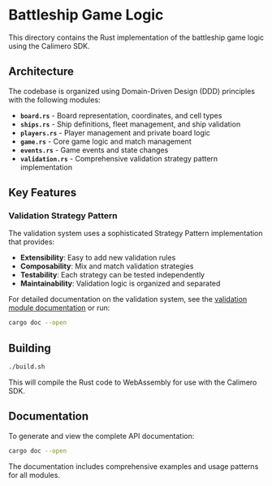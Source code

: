 # Battleship Game Logic

This directory contains the Rust implementation of the battleship game logic using the Calimero SDK.

## Architecture

The codebase is organized using Domain-Driven Design (DDD) principles with the following modules:

- **`board.rs`** - Board representation, coordinates, and cell types
- **`ships.rs`** - Ship definitions, fleet management, and ship validation
- **`players.rs`** - Player management and private board logic
- **`game.rs`** - Core game logic and match management
- **`events.rs`** - Game events and state changes
- **`validation.rs`** - Comprehensive validation strategy pattern implementation

## Key Features

### Validation Strategy Pattern
The validation system uses a sophisticated Strategy Pattern implementation that provides:

- **Extensibility**: Easy to add new validation rules
- **Composability**: Mix and match validation strategies
- **Testability**: Each strategy can be tested independently
- **Maintainability**: Validation logic is organized and separated

For detailed documentation on the validation system, see the [validation module documentation](src/validation.rs) or run:

```bash
cargo doc --open
```

## Building

```bash
./build.sh
```

This will compile the Rust code to WebAssembly for use with the Calimero SDK.

## Documentation

To generate and view the complete API documentation:

```bash
cargo doc --open
```

The documentation includes comprehensive examples and usage patterns for all modules.
